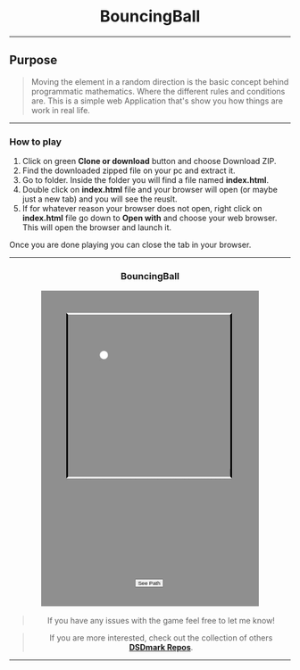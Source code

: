 <div align="center">

# BouncingBall

<div>

---

<div align="center">

<div align="left">

## Purpose

> Moving the element in a random direction is the basic concept behind programmatic mathematics. Where the different rules and conditions are. This is a simple web Application that's show you how things are work in real life.

---

### How to play

1. Click on green **Clone or download** button and choose Download ZIP.
2. Find the downloaded zipped file on your pc and extract it.
3. Go to folder. Inside the folder you will find a file named **index.html**.
4. Double click on **index.html** file and your browser will open (or maybe just a new tab) and you will see the reuslt.
5. If for whatever reason your browser does not open, right click on **index.html** file go down to **Open with**
   and choose your web browser. This will open the browser and launch it.

Once you are done playing you can close the tab in your browser.

---

</div>

### BouncingBall

![BouncingBall preview](assets/images/preview.gif "BouncingBall")

</div>

> If you have any issues with the game feel free to let me know!

> If you are more interested, check out the collection of others [ **DSDmark Repos**](https://github.com/DSDmark?tab=repositories "DSDmark Repos").

---
